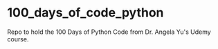 # 100_days_of_code_python

Repo to hold the 100 Days of Python Code from Dr. Angela Yu's Udemy course.
